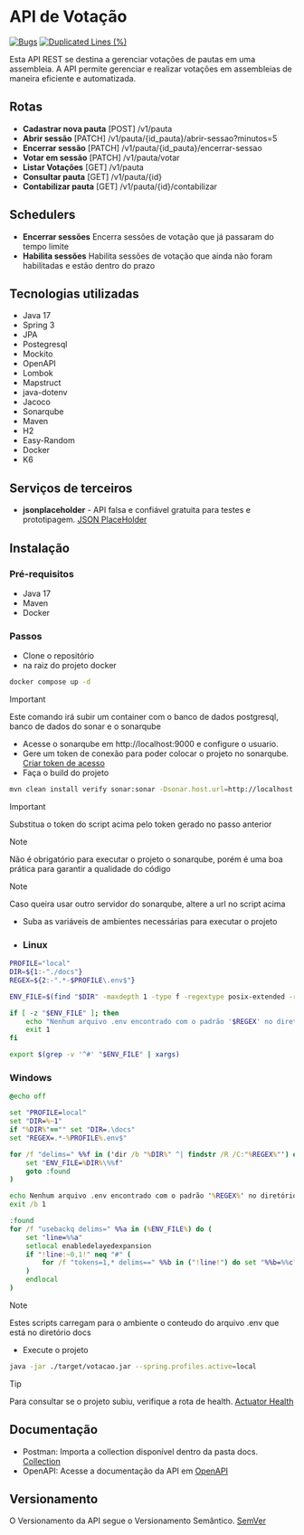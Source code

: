# API de Votação
[![Bugs](https://sonarcloud.io/api/project_badges/measure?project=crqcastro_desafio-votacao&metric=bugs)](https://sonarcloud.io/summary/new_code?id=crqcastro_desafio-votacao) [![Duplicated Lines (%)](https://sonarcloud.io/api/project_badges/measure?project=crqcastro_desafio-votacao&metric=duplicated_lines_density)](https://sonarcloud.io/summary/new_code?id=crqcastro_desafio-votacao)

Esta API REST se destina a gerenciar votações de pautas em uma assembleia.
A API permite gerenciar e realizar votações em assembleias de maneira eficiente e automatizada.

## Rotas
- **Cadastrar nova pauta** [POST] /v1/pauta 
- **Abrir sessão** [PATCH] /v1/pauta/{id_pauta}/abrir-sessao?minutos=5
- **Encerrar sessão** [PATCH] /v1/pauta/{id_pauta}/encerrar-sessao
- **Votar em sessão** [PATCH] /v1/pauta/votar
- **Listar Votações** [GET] /v1/pauta
- **Consultar pauta** [GET] /v1/pauta/{id}
- **Contabilizar pauta** [GET] /v1/pauta/{id}/contabilizar

## Schedulers
- **Encerrar sessões** Encerra sessões de votação que já passaram do tempo limite
- **Habilita sessões** Habilita sessões de votação que ainda não foram habilitadas e estão dentro do prazo

## Tecnologias utilizadas
 - Java 17
 - Spring 3
 - JPA
 - Postegresql
 - Mockito
 - OpenAPI
 - Lombok
 - Mapstruct
 - java-dotenv
 - Jacoco
 - Sonarqube
 - Maven
 - H2
 - Easy-Random
 - Docker
 - K6

## Serviços de terceiros
- **jsonplaceholder** - API falsa e confiável gratuita para testes e prototipagem. [JSON PlaceHolder](https://jsonplaceholder.typicode.com/)

## Instalação
### Pré-requisitos
- Java 17
- Maven
- Docker

### Passos
- Clone o repositório 
- na raiz do projeto docker
```bash
docker compose up -d
```
> [!IMPORTANT]  
> Este comando irá subir um container com o banco de dados postgresql, banco de dados do sonar e o sonarqube

- Acesse o sonarqube em http://localhost:9000 e configure o usuario.
- Gere um token de conexão para poder colocar o projeto no sonarqube. [Criar token de acesso](https://docs.sonarsource.com/sonarqube/9.9/user-guide/user-account/generating-and-using-tokens/)
- Faça o build do projeto
```bash
mvn clean install verify sonar:sonar -Dsonar.host.url=http://localhost:9000  -Dsonar.login=5e2fe7187c818fffcef035c79cd51334f9002dd5
```
> [!IMPORTANT]  
> Substitua o token do script acima pelo token gerado no passo anterior

> [!NOTE]  
> Não é obrigatório para executar o projeto o sonarqube, porém é uma boa prática para garantir a qualidade do código

> [!NOTE]  
> Caso queira usar outro servidor do sonarqube, altere a url no script acima

- Suba as variáveis de ambientes necessárias para executar o projeto
- ### Linux
```bash
PROFILE="local"
DIR=${1:-"./docs"}
REGEX=${2:-".*-$PROFILE\.env$"}

ENV_FILE=$(find "$DIR" -maxdepth 1 -type f -regextype posix-extended -regex ".*/$REGEX" | head -n 1)

if [ -z "$ENV_FILE" ]; then
    echo "Nenhum arquivo .env encontrado com o padrão '$REGEX' no diretório '$DIR'."
    exit 1
fi

export $(grep -v '^#' "$ENV_FILE" | xargs)
```
### Windows
```bat
@echo off

set "PROFILE=local"
set "DIR=%~1"
if "%DIR%"=="" set "DIR=.\docs"
set "REGEX=.*-%PROFILE%.env$"

for /f "delims=" %%f in ('dir /b "%DIR%" ^| findstr /R /C:"%REGEX%"') do (
    set "ENV_FILE=%DIR%\%%f"
    goto :found
)

echo Nenhum arquivo .env encontrado com o padrão '%REGEX%' no diretório '%DIR%'.
exit /b 1

:found
for /f "usebackq delims=" %%a in (%ENV_FILE%) do (
    set "line=%%a"
    setlocal enabledelayedexpansion
    if "!line:~0,1!" neq "#" (
        for /f "tokens=1,* delims==" %%b in ("!line!") do set "%%b=%%c"
    )
    endlocal
)
```
> [!NOTE]  
> Estes scripts carregam para o ambiente o conteudo do arquivo .env que está no diretório docs

- Execute o projeto
```bash
java -jar ./target/votacao.jar --spring.profiles.active=local
```
> [!TIP]
> Para consultar se o projeto subiu, verifique a rota de health. [Actuator Health](http://localhost:8083/actuator/health)

## Documentação
- Postman: Importa a collection disponível dentro da pasta docs. [Collection](https://raw.githubusercontent.com/crqcastro/desafio-votacao/refs/heads/main/docs/Desafio-votacao.postman_collection.json)
- OpenAPI: Acesse a documentação da API em [OpenAPI](http://localhost:8083/swagger-ui/index.html)

## Versionamento
O Versionamento da API segue o Versionamento Semântico. [SemVer](https://semver.org/)